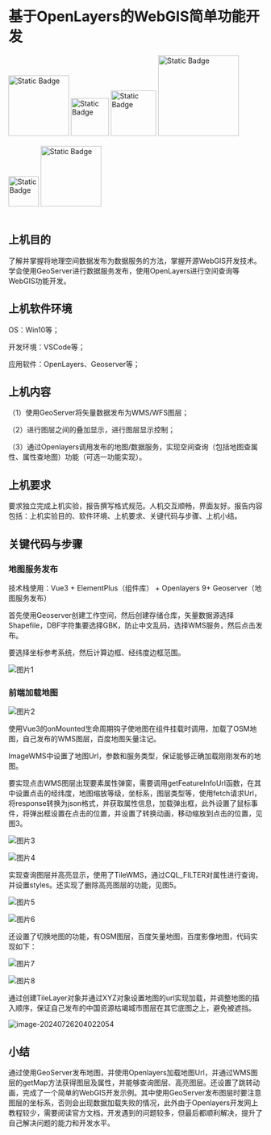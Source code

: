 



# **基于OpenLayers的WebGIS简单功能开发**

<div>
  <img alt="Static Badge" src="https://img.shields.io/badge/QQ-402674230-blue" style="width: 120px; height: auto;">
  <a href="https://www.zhihu.com/people/ping-chang-xin-99-56" style="text-decoration: none; color: inherit;">
      <img alt="Static Badge" src="https://img.shields.io/badge/ZhiHu-black?style=flat-square&logo=zhihu&logoSize=amg&link=https%3A%2F%2Fwww.zhihu.com%2Fpeople%2Fping-chang-xin-99-56" style="width: 75px; height: auto;">
  </a>
   <a href="https://blog.csdn.net/shadoma?spm=1000.2115.3001.5343" style="text-decoration: none; color: inherit;">
        <img alt="Static Badge" src="https://img.shields.io/badge/CSDN-%E5%8D%9A%E5%AE%A2-black?color=%23d74f4f" style="width: 90px; height: auto;">
    </a>
     <a href="https://github.com/mxxxOrz12" style="text-decoration: none; color: inherit;">
         <img alt="Static Badge" src="https://img.shields.io/badge/github-mxxxOrz12-black?logo=github&logoColor=%23181717" style="width: 160px; height: auto;">    
    </a>
</div>



<br/>

<div>
<img alt="Static Badge" src="https://img.shields.io/badge/Vue-black?logo=vuedotjs" style="width: 60px; height: auto;">
<img alt="Static Badge" src="https://img.shields.io/badge/OpenLayers-black?logo=openlayers&labelColor=%231F6B75" style="width: 120px; height: auto;">
    </div>
<br/>



## **上机目的**

了解并掌握将地理空间数据发布为数据服务的方法，掌握开源WebGIS开发技术。学会使用GeoServer进行数据服务发布，使用OpenLayers进行空间查询等WebGIS功能开发。

## **上机软件环境**

OS：Win10等；

开发环境：VSCode等；

应用软件：OpenLayers、Geoserver等；

## **上机内容**

（1）使用GeoServer将矢量数据发布为WMS/WFS图层；

（2）进行图层之间的叠加显示，进行图层显示控制；

（3）通过Openlayers调用发布的地图/数据服务，实现空间查询（包括地图查属性、属性查地图）功能（可选一功能实现）。

## **上机要求**

要求独立完成上机实验，报告撰写格式规范。人机交互顺畅，界面友好。报告内容包括：上机实验目的、软件环境、上机要求、关键代码与步骤、上机小结。

## **关键代码与步骤**

### **地图服务发布**

技术栈使用：Vue3 + ElementPlus（组件库） + Openlayers 9+ Geoserver（地图服务发布）

首先使用Geoserver创建工作空间，然后创建存储仓库，矢量数据源选择Shapefile，DBF字符集要选择GBK，防止中文乱码，选择WMS服务，然后点击发布。

要选择坐标参考系统，然后计算边框、经纬度边框范围。

![图片1](https://blogma.oss-cn-hangzhou.aliyuncs.com/blog/202407262053962.svg)



### **前端加载地图**

![图片2](https://blogma.oss-cn-hangzhou.aliyuncs.com/blog/202407262053989.svg)

使用Vue3的onMounted生命周期钩子使地图在组件挂载时调用，加载了OSM地图，自己发布的WMS图层，百度地图矢量注记。

ImageWMS中设置了地图Url，参数和服务类型，保证能够正确加载刚刚发布的地图。

要实现点击WMS图层出现要素属性弹窗，需要调用getFeatureInfoUrl函数，在其中设置点击的经纬度，地图缩放等级，坐标系，图层类型等，使用fetch请求Url，将response转换为json格式，并获取属性信息，加载弹出框，此外设置了鼠标事件，将弹出框设置在点击的位置，并设置了转换动画，移动缩放到点击的位置，见图3。

![图片3](https://blogma.oss-cn-hangzhou.aliyuncs.com/blog/202407262056268.svg)

![图片4](https://blogma.oss-cn-hangzhou.aliyuncs.com/blog/202407262056553.svg)

实现查询图层并高亮显示，使用了TileWMS，通过CQL\_FILTER对属性进行查询，并设置styles。还实现了删除高亮图层的功能，见图5。

![图片5](https://blogma.oss-cn-hangzhou.aliyuncs.com/blog/202407262057519.svg)

![图片6](https://blogma.oss-cn-hangzhou.aliyuncs.com/blog/202407262057248.svg)



还设置了切换地图的功能，有OSM图层，百度矢量地图，百度影像地图，代码实现如下：

![图片7](https://blogma.oss-cn-hangzhou.aliyuncs.com/blog/202407262057181.svg)

![图片8](https://blogma.oss-cn-hangzhou.aliyuncs.com/blog/202407262057308.svg)

通过创建TileLayer对象并通过XYZ对象设置地图的url实现加载，并调整地图的插入顺序，保证自己发布的中国资源枯竭城市图层在其它底图之上，避免被遮挡。

![image-20240726204022054](https://blogma.oss-cn-hangzhou.aliyuncs.com/blog/202407262058490.svg)

## **小结**

通过使用GeoServer发布地图，并使用Openlayers加载地图Url，并通过WMS图层的getMap方法获得图层及属性，并能够查询图层、高亮图层。还设置了跳转动画，完成了一个简单的WebGIS开发示例。其中使用GeoServer发布图层时要注意图层的坐标系，否则会出现数据加载失败的情况，此外由于Openlayers开发网上教程较少，需要阅读官方文档，开发遇到的问题较多，但最后都顺利解决，提升了自己解决问题的能力和开发水平。

